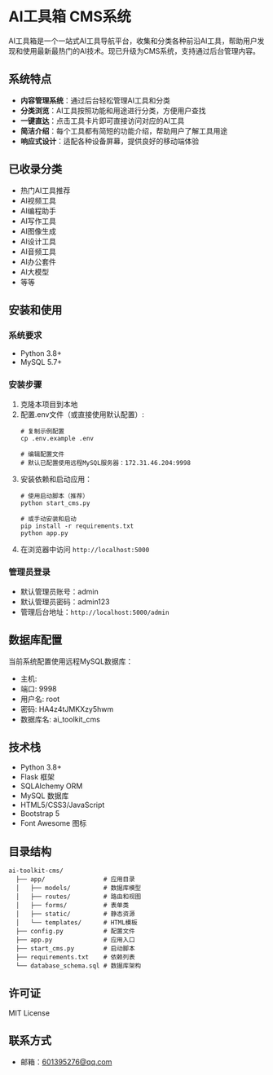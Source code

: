# AI工具箱 CMS系统

AI工具箱是一个一站式AI工具导航平台，收集和分类各种前沿AI工具，帮助用户发现和使用最新最热门的AI技术。现已升级为CMS系统，支持通过后台管理内容。

## 系统特点

- **内容管理系统**：通过后台轻松管理AI工具和分类
- **分类浏览**：AI工具按照功能和用途进行分类，方便用户查找
- **一键直达**：点击工具卡片即可直接访问对应的AI工具
- **简洁介绍**：每个工具都有简短的功能介绍，帮助用户了解工具用途
- **响应式设计**：适配各种设备屏幕，提供良好的移动端体验

## 已收录分类

- 热门AI工具推荐
- AI视频工具
- AI编程助手
- AI写作工具
- AI图像生成
- AI设计工具
- AI音频工具
- AI办公套件
- AI大模型
- 等等

## 安装和使用

### 系统要求
- Python 3.8+
- MySQL 5.7+

### 安装步骤

1. 克隆本项目到本地
2. 配置.env文件（或直接使用默认配置）:
   ```
   # 复制示例配置
   cp .env.example .env
   
   # 编辑配置文件
   # 默认已配置使用远程MySQL服务器：172.31.46.204:9998
   ```
3. 安装依赖和启动应用：
   ```
   # 使用启动脚本（推荐）
   python start_cms.py
   
   # 或手动安装和启动
   pip install -r requirements.txt
   python app.py
   ```
4. 在浏览器中访问 `http://localhost:5000`

### 管理员登录

- 默认管理员账号：admin
- 默认管理员密码：admin123
- 管理后台地址：`http://localhost:5000/admin`

## 数据库配置

当前系统配置使用远程MySQL数据库：
- 主机: 
- 端口: 9998
- 用户名: root
- 密码: HA4z4tJMKXzy5hwm
- 数据库名: ai_toolkit_cms

## 技术栈

- Python 3.8+
- Flask 框架
- SQLAlchemy ORM
- MySQL 数据库
- HTML5/CSS3/JavaScript
- Bootstrap 5
- Font Awesome 图标

## 目录结构

```
ai-toolkit-cms/
  ├── app/                # 应用目录
  │   ├── models/         # 数据库模型
  │   ├── routes/         # 路由和视图
  │   ├── forms/          # 表单类
  │   ├── static/         # 静态资源
  │   └── templates/      # HTML模板
  ├── config.py           # 配置文件
  ├── app.py              # 应用入口
  ├── start_cms.py        # 启动脚本
  ├── requirements.txt    # 依赖列表
  └── database_schema.sql # 数据库架构
```

## 许可证

MIT License

## 联系方式

- 邮箱：601395276@qq.com
